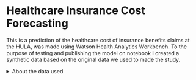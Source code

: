 # Healthcare Insurance Cost Forecasting #

This is a prediction of the healthcare cost of insurance benefits claims at the HULA, was made using Watson Health Analytics Workbench. To the purpose of testing and publishing the model on notebook I created a synthetic data based on the original data we used to made the study. 

<details>
    <summary>About the data used</summary>
        <p>The sample data assets include synthetic healthcare beneficiary claims data publicly available from the Agency for Healthcare Research and Quality (HRAC). The data records contain ICD9 diagnosis for claims data that follow the FHIR specification. One of the data assets contains clinical classification categories to which the diagnostic codes from the claims data are converted. The notebook trains a linear regression model from a subset of the data, and validates it on another, validation subset. The model predicts future medical service costs.
        </p>
 </details>
          
